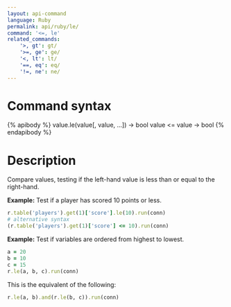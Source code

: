 ```yaml
---
layout: api-command
language: Ruby
permalink: api/ruby/le/
command: '<=, le'
related_commands:
    '>, gt': gt/
    '>=, ge': ge/
    '<, lt': lt/
    '==, eq': eq/
    '!=, ne': ne/
---
```


# Command syntax #

{% apibody %}
value.le(value[, value, ...]) &rarr; bool
value <= value &rarr; bool
{% endapibody %}

# Description #

Compare values, testing if the left-hand value is less than or equal to the right-hand.

__Example:__ Test if a player has scored 10 points or less.

```rb
r.table('players').get(1)['score'].le(10).run(conn)
# alternative syntax
(r.table('players').get(1)['score'] <= 10).run(conn)
```

__Example:__ Test if variables are ordered from highest to lowest.

```rb
a = 20
b = 10
c = 15
r.le(a, b, c).run(conn)
```

This is the equivalent of the following:

```rb
r.le(a, b).and(r.le(b, c)).run(conn)
```
